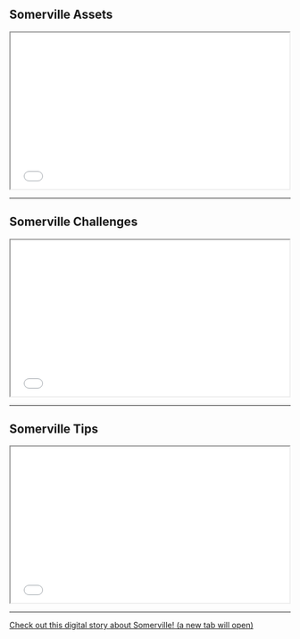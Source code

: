 ## Somerville Assets

<iframe src='//player.vimeo.com/video/112287602?title=0&amp;byline=0&amp;portrait=0&amp;autoplay=1' width='500' height='280' allowfullscreen></iframe>

___

## Somerville Challenges

<iframe src='//player.vimeo.com/video/114681561?title=0&amp;byline=0&amp;portrait=0&amp;autoplay=1' width='500' height='280' allowfullscreen></iframe>

___

## Somerville Tips

<iframe src='//player.vimeo.com/video/112287603?title=0&amp;byline=0&amp;portrait=0&amp;autoplay=1' width='500' height='280' allowfullscreen></iframe>

___

<div class='resource-external'>
  <a href='http://prezi.com/eb5pc7qvv8xp/untitled-prezi/?kw=view-eb5pc7qvv8xp&rc=ref-37310803' target='_blank'>Check out this digital story about Somerville! (a new tab will open)</a>
</div>
